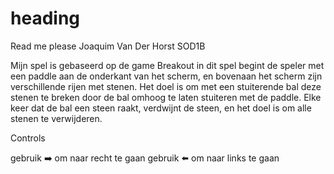 # heading
  Read me please
  Joaquim Van Der Horst 
  SOD1B 

Mijn spel is gebaseerd op de game Breakout in dit spel begint de speler met een paddle aan de onderkant van het scherm, en bovenaan het scherm zijn verschillende rijen met stenen. Het doel is om met een stuiterende bal deze stenen te breken door de bal omhoog te laten stuiteren met de paddle. Elke keer dat de bal een steen raakt, verdwijnt de steen, en het doel is om alle stenen te verwijderen.

Controls

gebruik ➡️ om naar recht te gaan
gebruik ⬅️ om naar links te gaan

